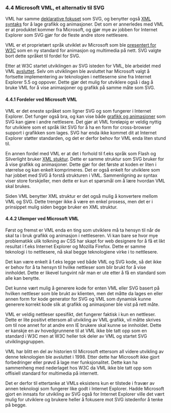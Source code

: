 ### 4.4 Microsoft VML, et alternativ til SVG ###

VML har samme [deklarative fokuset][1] som SVG, og benytter også [XML syntaks][1]
for å lage grafikk og animasjoner. Det som er annerledes med VML er at produktet
kommer fra Microsoft, og gjør mye av jobben for Internet Explorer som SVG gjør for 
de fleste andre store nettlesere.

VML er et proprietært språk utviklet av Microsoft som ble [presentert for W3C][2]
som en ny standard for animasjon og multimedia på nett. SVG valgte bort dette
språket til fordel for SVG.

Etter at W3C startet utviklingen av SVG isteden for VML, ble arbeidet med VML
[avsluttet][2]. Selv om utviklingen ble avsluttet har Microsoft valgt å fortsette
implementering av teknologien i nettleserne sine fra Internet Explorer 5.5 og
oppover. Dette gjør det mulig for utviklere også i dag å bruke VML for å vise
animasjoner og grafikk på samme måte som SVG.

#### 4.4.1 Fordeler ved Microsoft VML ####

VML er det eneste språket som ligner SVG og som fungerer i Internet Explorer. Det
funger også bra, og kan vise både [grafikk og animasjoner][1] som SVG kan gjøre i andre
nettlesere. Det gjør at VML foreløpig er veldig nyttig for utviklere som et språk
likt SVG for å ha en form for cross-browser support i grafikken som lages. SVG
har enda ikke kommet dit at Internet Explorer støtter standarden, og det er derfor
behov for VML enda liten stund til.

En annen fordel med VML er at det i forhold til f.eks språk som Flash og
Silverlight bruker [XML stuktur][1]. Dette er samme struktur som SVG bruker for å vise
grafikk og animasjoner. Dette gjør for det første at koden er liten i størrelse
og kan enkelt komprimeres. Det er også enkelt for utviklere som har jobbet med
SVG å forstå strukturen i VML. Sammenligning av syntax viser store forskjeller,
men dette er kun et spørsmål om å lære hvordan VML skal brukes. 

Siden VML benytter XML struktur er det også mulig å konvertere mellom VML og SVG.
Dette trenger ikke å være en enkel prosess, men det er i prinsippet mulig siden
begge bruker en XML struktur.

#### 4.4.2 Ulemper ved Microsoft VML ####

Først og fremst er VML enda en ting som utviklere må ta hensyn til når de
skal ta i bruk grafikk og animasjon i nettleseren. Vi kan bare se hvor mye 
problematikk ulik tolkning av CSS har skapt for web designere for å få et likt
resultat i f.eks Internet Explorer og Mozilla Firefox. Dette er samme teknologi i
to nettlesere, nå skal begge teknologiene virke i to nettlesere.

Det kan være enkelt å f.eks legge ved både VML og SVG kode, så det ikke er behov
for å ta hensyn til hvilke nettleser som blir brukt for å vise innholdet. Dette
er likevel tungvint når man er ute etter å få en standard som alle kan benytte. 

Det kunne vært mulig å generere kode for enten VML eller SVG basert på hvilken
nettleser som ble brukt av klienten, men det måtte da lages en eller annen form for
kode generator for SVG og VML som dynamisk kunne generere korrekt kode slik at
grafikk og animasjoner ble vist på rett måte.

VML er veldig nettleser spesifikt, det fungerer faktisk i kun en nettleser. Dette
er lite positivt ettersom all utvikling av VML grafikk, vil måtte skrives om til
noe annet for at andre enn IE brukere skal kunne se innholdet. Dette er kanskje
en av hovedgrunnene til at VML ikke ble tatt opp som en standard i W3C men at
W3C heller tok deler av VML og startet SVG utviklingsgruppen.

VML har blitt en del av historien til Microsoft ettersom all videre utvikling
av denne teknologien ble avsluttet i 1998. Etter dette har Microsoft ikke gjort
forbedringer eller prøvd å lage mer funksjonalitet. Dette kan ha sammenheng med
nederlaget hos W3C da VML ikke ble tatt opp som offisiell standard for multimedia
på internett.

Det er derfor til ettertanke at VMLs eksistens kun er tilstede i fravær av annen
teknologi som fungerer like godt i Internet Explorer. Hadde Microsoft gjort en
innsats for utvikling av SVG også for Internet Explorer ville det vært mulig for
utviklere og brukere heller å fokusere mot SVG istedenfor å tenke på begge. 

[1]: http://msdn.microsoft.com/en-us/library/bb250524%28VS.85%29.aspx "Vector Markup Language(VML), Microsoft, read 2010-05-27"
[2]: http://en.wikipedia.org/wiki/Vector_Markup_Language "Vector Markup Language, Wikipeida, read 2010-05-27"
